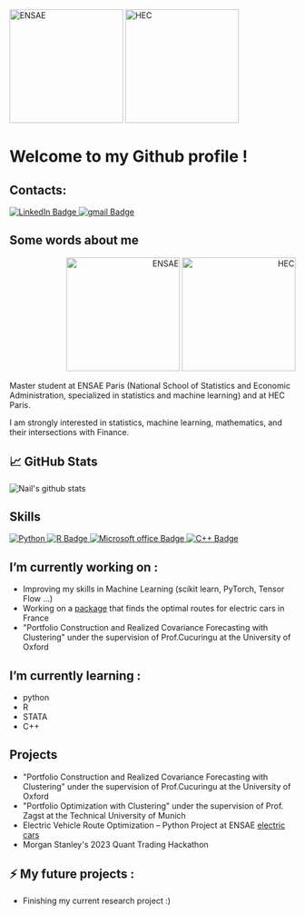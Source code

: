 <div>
    <img src="https://upload.wikimedia.org/wikipedia/commons/e/ec/LOGO-ENSAE.png" alt="ENSAE" width="200">
    <img src="https://upload.wikimedia.org/wikipedia/commons/thumb/3/32/HEC_Paris.svg/langfr-2560px-HEC_Paris.svg.png" alt="HEC" width="200">
</div>


# Welcome to my Github profile ! 

## Contacts: 
<div id="badges">
  <a href="https://www.linkedin.com/in/naïl-khelifa-581665220/">
    <img src="https://img.shields.io/badge/LinkedIn-blue?style=for-the-badge&logo=linkedin&logoColor=white" alt="LinkedIn Badge"/>
  </a>
  <a href="khelifa.nail@gmail.com">
    <img src="https://img.shields.io/badge/Gmail-D14836?style=for-the-badge&logo=gmail&logoColor=white" alt="gmail Badge"/>
  </a>
</div>

## Some words about me
<div align="right">
    <img src="https://upload.wikimedia.org/wikipedia/commons/e/ec/LOGO-ENSAE.png" alt="ENSAE" width="200">
    <img src="https://upload.wikimedia.org/wikipedia/commons/thumb/3/32/HEC_Paris.svg/langfr-2560px-HEC_Paris.svg.png" alt="HEC" width="200">
</div>

Master student at ENSAE Paris (National School of Statistics and Economic Administration, specialized in statistics and machine learning) and at HEC Paris.

I am strongly interested in statistics, machine learning, mathematics, and their intersections with Finance.


## :chart_with_upwards_trend: GitHub Stats 
<picture>
  <source
    srcset="https://github-readme-stats.vercel.app/api?username=NailKhelifa&show_icons=true"
    media="(prefers-color-scheme: light), (prefers-color-scheme: no-preference)"
  />
  <img src="https://github-readme-stats.vercel.app/api?username=NailKhelifa&show_icons=true&include_all_commits=true" 
  alt="Nail's github stats"/>
</picture>

## Skills 
<div id="badges">
  <a href=""><img src="https://img.shields.io/badge/Python-14354C?style=for-the-badge&logo=python&logoColor=white" alt="Python"/>
  </a>
  <a href="R">
    <img src="https://img.shields.io/badge/R-276DC3?style=for-the-badge&logo=r&logoColor=white" alt="R Badge"/>
    </a>
  <a href="Microsoft office">
    <img src="https://img.shields.io/badge/Microsoft_Office-D83B01?style=for-the-badge&logo=microsoft-office&logoColor=white" alt="Microsoft office Badge"/>
  </a>
  <a href="C++">
    <img src="https://img.shields.io/badge/C%2B%2B-00599C?style=for-the-badge&logo=c%2B%2B&logoColor=white" alt="C++ Badge"/>
    </a>
</div>

## I’m currently working on : 
- Improving my skills in Machine Learning (scikit learn, PyTorch, Tensor Flow ...) 
- Working on a [package](https://github.com/AugustinCablant/Projet_python_2A) that finds the optimal routes for electric cars in France 
- "Portfolio Construction and Realized Covariance Forecasting with Clustering" under the supervision of Prof.Cucuringu at the University of Oxford

## I’m currently learning : 
- python
- R
- STATA
- C++

## Projects
- "Portfolio Construction and Realized Covariance Forecasting with Clustering" under the supervision of Prof.Cucuringu at the University of Oxford
- "Portfolio Optimization with Clustering" under the supervision of Prof. Zagst at the  Technical University of Munich
- Electric Vehicle Route Optimization – Python Project at ENSAE [electric cars](https://github.com/AugustinCablant/PyCar)
- Morgan Stanley's 2023 Quant Trading Hackathon

## ⚡ My future projects : 
- Finishing my current research project :)



<!--
**AugustinCablant/AugustinCablant** is a ✨ _special_ ✨ repository because its `README.md` (this file) appears on your GitHub profile.

Here are some ideas to get you started:

- 🔭 I’m currently working on ...
- 🌱 I’m currently learning ...
- 👯 I’m looking to collaborate on ...
- 🤔 I’m looking for help with ...
- 💬 Ask me about ...
- 📫 How to reach me: ...
- 😄 Pronouns: ...
- ⚡ Fun fact: ...
-->
